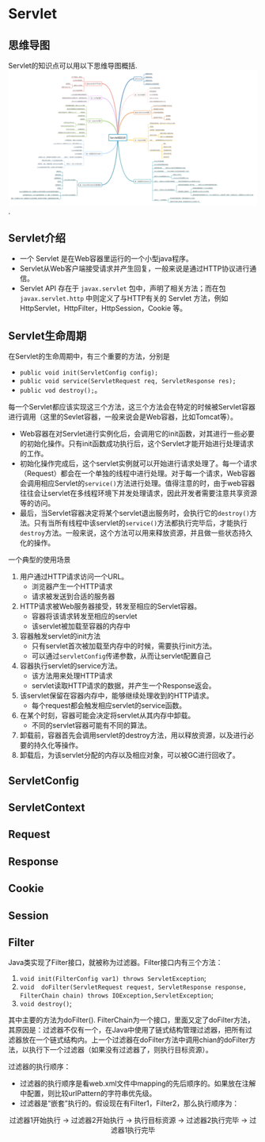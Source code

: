 # Servlet
## 思维导图
Servlet的知识点可以用以下思维导图概括.
![servlet-knowledge](./servlet-knowledge.png).

## Servlet介绍
* 一个 Servlet 是在Web容器里运行的一个小型java程序。
* Servlet从Web客户端接受请求并产生回复，一般来说是通过HTTP协议进行通信。
* Servlet API 存在于 `javax.servlet` 包中，声明了相关方法；而在包 `javax.servlet.http` 中则定义了与HTTP有关的 Servlet 方法，例如 HttpServlet，HttpFilter，HttpSession，Cookie 等。

## Servlet生命周期
在Servlet的生命周期中，有三个重要的方法，分别是
 * `public void init(ServletConfig config);`
 * `public void service(ServletRequest req, ServletResponse res);`
 * `public vod destroy();`。
 
 每一个Servlet都应该实现这三个方法，这三个方法会在特定的时候被Servlet容器进行调用（这里的Sevlet容器，一般来说会是Web容器，比如Tomcat等）。

* Web容器在对Servlet进行实例化后，会调用它的init函数，对其进行一些必要的初始化操作。只有init函数成功执行后，这个Servlet才能开始进行处理请求的工作。
* 初始化操作完成后，这个servlet实例就可以开始进行请求处理了。每一个请求（Request）都会在一个单独的线程中进行处理。对于每一个请求，Web容器会调用相应Servlet的`service()`方法进行处理。值得注意的时，由于web容器往往会让servlet在多线程环境下并发处理请求，因此开发者需要注意共享资源等的访问。
* 最后，当Servlet容器决定将某个servlet退出服务时，会执行它的`destroy()`方法。只有当所有线程中该servlet的`service()`方法都执行完毕后，才能执行`destroy`方法。一般来说，这个方法可以用来释放资源，并且做一些状态持久化的操作。

一个典型的使用场景
1. 用户通过HTTP请求访问一个URL。
    * 浏览器产生一个HTTP请求
    * 请求被发送到合适的服务器
2. HTTP请求被Web服务器接受，转发至相应的Servlet容器。
    * 容器将该请求转发至相应的servlet
    * 该servlet被加载至容器的内存中
3. 容器触发servlet的init方法
    * 只有servlet首次被加载至内存中的时候，需要执行init方法。
    * 可以通过`servletConfig`传递参数，从而让servlet配置自己
4. 容器执行servlet的service方法。
    * 该方法用来处理HTTP请求
    * servlet读取HTTP请求的数据，并产生一个Response返会。
5. 该servlet保留在容器内存中，能够继续处理收到的HTTP请求。
    * 每个request都会触发相应servlet的service函数。
6. 在某个时刻，容器可能会决定将servlet从其内存中卸载。
    * 不同的servlet容器可能有不同的算法。
7. 卸载前，容器首先会调用servlet的destroy方法，用以释放资源，以及进行必要的持久化等操作。
8. 卸载后，为该servlet分配的内存以及相应对象，可以被GC进行回收了。

## ServletConfig

## ServletContext

## Request

## Response

## Cookie

## Session

## Filter
Java类实现了Filter接口，就被称为过滤器。Filter接口内有三个方法：
1. `void init(FilterConfig var1) throws ServletException`;
2. `void  doFilter(ServletRequest request, ServletResponse response, FilterChain chain) throws IOException,ServletException`;
3. `void destroy()`; 

其中主要的方法为doFilter(). FilterChain为一个接口，里面又定了doFilter方法，其原因是：过滤器不仅有一个，在Java中使用了链式结构管理过滤器，把所有过滤器放在一个链式结构内。上一个过滤器在doFilter方法中调用chian的doFilter方法，以执行下一个过滤器（如果没有过滤器了，则执行目标资源）。

过滤器的执行顺序：
* 过滤器的执行顺序是看web.xml文件中mapping的先后顺序的。如果放在注解中配置，则比较urlPattern的字符串优先级。
* 过滤器是“嵌套”执行的。假设现在有Filter1，Filter2，那么执行顺序为：

<center>过滤器1开始执行 -> 过滤器2开始执行 -> 执行目标资源 -> 过滤器2执行完毕 -> 过滤器1执行完毕</center>
